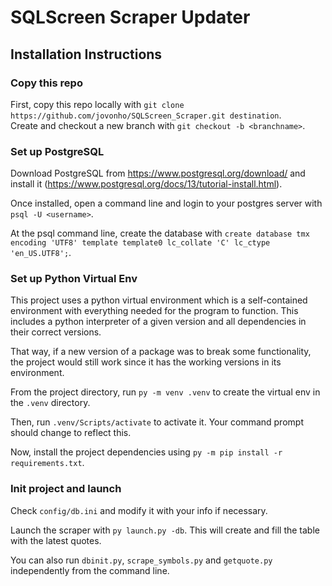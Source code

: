 # SQLScreen Scraper Updater
## Installation Instructions

### Copy this repo
First, copy this repo locally with `git clone https://github.com/jovonho/SQLScreen_Scraper.git destination`.  
Create and checkout a new branch with `git checkout -b <branchname>`.

### Set up PostgreSQL
Download PostgreSQL from https://www.postgresql.org/download/ and install it (https://www.postgresql.org/docs/13/tutorial-install.html).  

Once installed, open a command line and login to your postgres server with `psql -U <username>`.  

At the psql command line, create the database with `create database tmx encoding 'UTF8' template template0 lc_collate 'C' lc_ctype 'en_US.UTF8';`.  

### Set up Python Virtual Env
This project uses a python virtual environment which is a self-contained environment with everything needed for the program to function. This includes a python interpreter of a given version and all dependencies in their correct versions.  

That way, if a new version of a package was to break some functionality, the project would still work since it has the working versions in its environment.  

From the project directory, run `py -m venv .venv` to create the virtual env in the `.venv` directory.  

Then, run `.venv/Scripts/activate` to activate it. Your command prompt should change to reflect this.
  
Now, install the project dependencies using `py -m pip install -r requirements.txt`.  

### Init project and launch
Check `config/db.ini` and modify it with your info if necessary.  

Launch the scraper with `py launch.py -db`. This will create and fill the table with the latest quotes.  

You can also run `dbinit.py`, `scrape_symbols.py` and `getquote.py` independently from the command line.  


